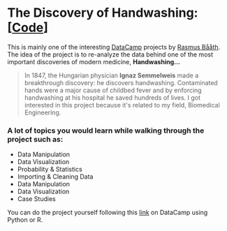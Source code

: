 # The Discovery of Handwashing: [[Code](https://github.com/OmarAlkousa/The-Discovery-of-Handwashing/blob/main/Dr.%20Semmelweis%20and%20the%20Discovery%20of%20Handwashing/notebook.ipynb)]

This is mainly one of the interesting [DataCamp](https://app.datacamp.com/learn) projects by [Rasmus Bååth](https://www.datacamp.com/instructors/rasmus-baath). The idea of the project is to re-analyze the data behind one of the most important discoveries of modern medicine, **Handwashing...**

> In 1847, the Hungarian physician **Ignaz Semmelweis** made a breakthrough discovery: he discovers handwashing. Contaminated hands were a major cause of childbed fever and by enforcing handwashing at his hospital he saved hundreds of lives. I got interested in this project because it's related to my field, Biomedical Engineering.

### A lot of topics you would learn while walking through the project such as:
- Data Manipulation
- Data Visualization
- Probability & Statistics
- Importing & Cleaning Data
- Data Manipulation
- Data Visualization
- Case Studies

You can do the project yourself following this [link](https://app.datacamp.com/learn/projects/discovery-of-handwashing) on DataCamp using Python or R.
